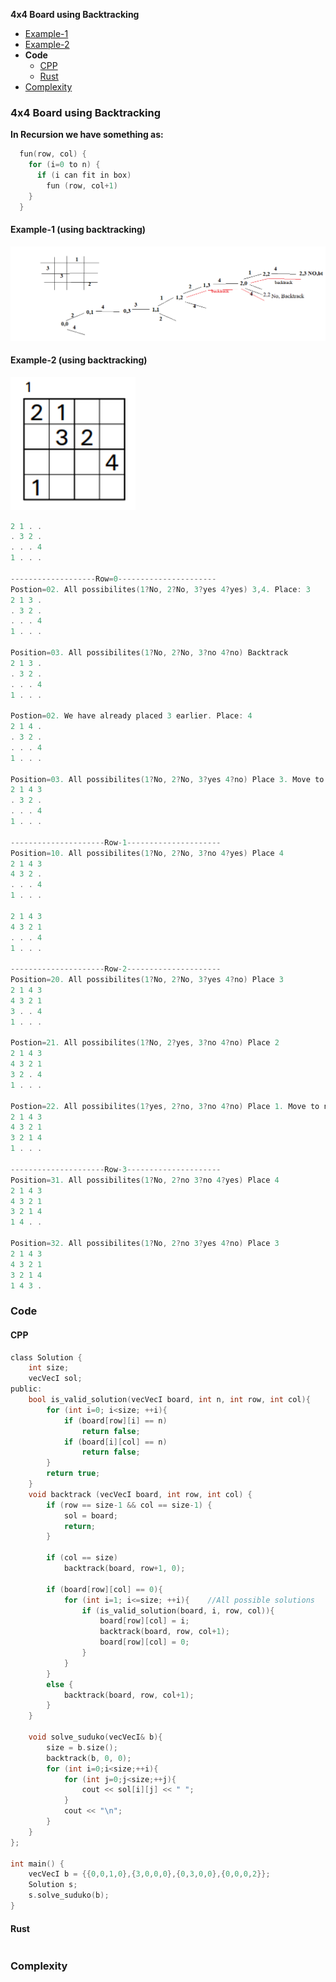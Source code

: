 **4x4 Board using Backtracking**
- [Example-1](#ex1)
- [Example-2](#ex2)
- **Code**
  - [CPP](#c1)
  - [Rust](#c2)
- [Complexity](#co)

### 4x4 Board using Backtracking
**In Recursion we have something as:**
```c
  fun(row, col) {
    for (i=0 to n) {
      if (i can fit in box)
        fun (row, col+1)
    }
  }
```

<a name-ex1></a>
#### Example-1 (using backtracking)
<img src=suduko_backtrack.png width=900></img>

<a name-ex2></a>
#### Example-2 (using backtracking)
<img src=4x4Example1.PNG width=200></img>

```c
2 1 . .
. 3 2 .
. . . 4
1 . . .

-------------------Row=0----------------------
Postion=02. All possibilites(1?No, 2?No, 3?yes 4?yes) 3,4. Place: 3
2 1 3 .
. 3 2 .
. . . 4
1 . . .

Position=03. All possibilites(1?No, 2?No, 3?no 4?no) Backtrack
2 1 3 .
. 3 2 .
. . . 4
1 . . .

Postion=02. We have already placed 3 earlier. Place: 4
2 1 4 .
. 3 2 .
. . . 4
1 . . .

Position=03. All possibilites(1?No, 2?No, 3?yes 4?no) Place 3. Move to next row
2 1 4 3
. 3 2 .
. . . 4
1 . . .

---------------------Row-1---------------------
Position=10. All possibilites(1?No, 2?No, 3?no 4?yes) Place 4
2 1 4 3
4 3 2 .
. . . 4
1 . . .

2 1 4 3
4 3 2 1
. . . 4
1 . . .

---------------------Row-2---------------------
Position=20. All possibilites(1?No, 2?No, 3?yes 4?no) Place 3
2 1 4 3
4 3 2 1
3 . . 4
1 . . .

Postion=21. All possibilites(1?No, 2?yes, 3?no 4?no) Place 2
2 1 4 3
4 3 2 1
3 2 . 4
1 . . .

Postion=22. All possibilites(1?yes, 2?no, 3?no 4?no) Place 1. Move to next row
2 1 4 3
4 3 2 1
3 2 1 4
1 . . .

---------------------Row-3---------------------
Position=31. All possibilites(1?No, 2?no 3?no 4?yes) Place 4
2 1 4 3
4 3 2 1
3 2 1 4
1 4 . .

Position=32. All possibilites(1?No, 2?no 3?yes 4?no) Place 3
2 1 4 3
4 3 2 1
3 2 1 4
1 4 3 .
```

### Code
<a name=c1></a>
#### CPP
```c
class Solution {
    int size;
    vecVecI sol;
public:
    bool is_valid_solution(vecVecI board, int n, int row, int col){
        for (int i=0; i<size; ++i){
            if (board[row][i] == n)
                return false;
            if (board[i][col] == n)
                return false;
        }
        return true;
    }
    void backtrack (vecVecI board, int row, int col) {
        if (row == size-1 && col == size-1) {
            sol = board;
            return;
        }
        
        if (col == size)
            backtrack(board, row+1, 0);

        if (board[row][col] == 0){
            for (int i=1; i<=size; ++i){    //All possible solutions
                if (is_valid_solution(board, i, row, col)){
                    board[row][col] = i;
                    backtrack(board, row, col+1);
                    board[row][col] = 0;
                }
            }
        }
        else {
            backtrack(board, row, col+1);
        }
    }

    void solve_suduko(vecVecI& b){
        size = b.size();
        backtrack(b, 0, 0);
        for (int i=0;i<size;++i){
            for (int j=0;j<size;++j){
                cout << sol[i][j] << " ";
            }
            cout << "\n";
        }
    }
};

int main() {
    vecVecI b = {{0,0,1,0},{3,0,0,0},{0,3,0,0},{0,0,0,2}};
    Solution s;
    s.solve_suduko(b);
}
```
#### Rust
```rs
```
<a name=co></a>
### Complexity
